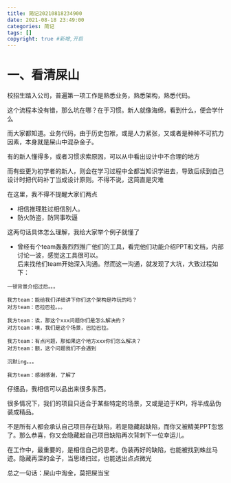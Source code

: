 ```yaml
---
title: 简记20210818234900
date: 2021-08-18 23:49:00
categories: 简记
tags: []
copyright: true #新增,开启
---
```


<!--more-->
# 一、看清屎山
校招生踏入公司，普遍第一项工作是熟悉业务，熟悉架构，熟悉代码。

这个流程本没有错，那么坑在哪？在于习惯。新人就像海绵，看到什么，便会学什么

而大家都知道。业务代码，由于历史包袱，或是人力紧张，又或者是种种不可抗力因素，本身就是屎山中混杂金子。

有的新人懂得多，或者习惯求索原因，可以从中看出设计中不合理的地方  

而有些更为初学者的新人，则会在学习过程中全都当知识学进去，导致后续到自己设计时把代码补丁当成设计原则。不得不说，这简直是灾难

在这里，我不得不提醒大家们两点
- 相信推理胜过相信别人。
- 防火防盗，防同事吹逼

这两句话具体怎么理解，我给大家举个例子就懂了
- 曾经有个team轰轰烈烈推广他们的工具，看完他们功能介绍PPT和文档，内部讨论一波，感觉这工具很可以。  
后来找他们team开始深入沟通。然而这一沟通，就发现了大坑，大致过程如下：
```
一顿背景介绍过后。。。

我方team：能给我们详细讲下你们这个架构是咋玩的吗？
对方team：巴拉巴拉。。。

我方team：诶，那这个xxx问题你们是怎么解决的？
对方team：噢，我们是这个场景，巴拉巴拉。

我方team：有点问题，那如果这个地方xxx你们怎么解决？
对方team：额，这个问题我们不会遇到

沉默ing。。。

我方team：感谢感谢，了解了
```
仔细品，我相信可以品出来很多东西。  

很多情况下，我们的项目只适合于某些特定的场景，又或是迫于KPI，将半成品伪装成精品。

不是所有人都会承认自己项目存在缺陷，若是隐藏起缺陷，而你又被精美PPT忽悠了。那么恭喜，你又会隐藏起自己项目缺陷再次背刺下一位幸运儿。  

在工作中，最重要的，是相信自己的思考。伪装再好的缺陷，也能被找到蛛丝马迹。隐藏再深的金子，当思绪扫过，也能透出点点微光

总之一句话：屎山中淘金，莫把屎当宝